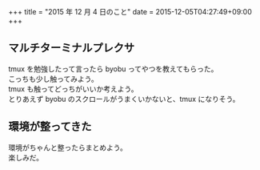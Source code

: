 +++
title = "2015 年 12 月 4 日のこと"
date = 2015-12-05T04:27:49+09:00
+++

## マルチターミナルプレクサ

tmux を勉強したって言ったら byobu ってやつを教えてもらった。  
こっちも少し触ってみよう。  
tmux も触ってどっちがいいか考えよう。  
とりあえず byobu のスクロールがうまくいかないと、tmux になりそう。

## 環境が整ってきた

環境がちゃんと整ったらまとめよう。  
楽しみだ。
